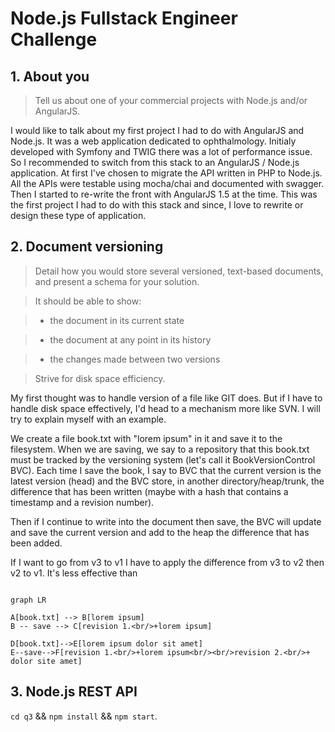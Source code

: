
# Node.js Fullstack Engineer Challenge

## 1. About you

> Tell us about one of your commercial projects with Node.js and/or AngularJS.

I would like to talk about my first project I had to do with AngularJS and Node.js. It was a web application dedicated to ophthalmology. Initialy developed with Symfony and TWIG there was a lot of performance issue. So I recommended to switch from this stack to an AngularJS / Node.js application. At first I've chosen to migrate the API written in PHP to Node.js. All the APIs were testable using mocha/chai and documented with swagger. Then I started to re-write the front with AngularJS 1.5 at the time. This was the first project I had to do with this stack and since, I love to rewrite or design these type of application.

## 2. Document versioning

> Detail how you would store several versioned, text-based documents, and present a schema for your solution.

>

> It should be able to show:

>  - the document in its current state

>  - the document at any point in its history

>  - the changes made between two versions

>

> Strive for disk space efficiency.


My first thought was to handle version of a file like GIT does. But if I have to handle disk space effectively, I'd head to a mechanism more like SVN. I will try to explain myself with an example.

 We create a file book.txt with "lorem ipsum" in it and save it to the filesystem. When we are saving, we say to a repository that this book.txt must be tracked by the versioning system (let's call it BookVersionControl BVC). Each time I save the book, I say to BVC that the current version is the latest version (head) and the BVC store, in another directory/heap/trunk, the difference that has been written (maybe with a hash that contains a timestamp and a revision number).

Then if I continue to write into the document then save, the BVC will update and save the current version and add to the heap the difference that has been added.

If I want to go from v3 to v1 I have to apply the difference from v3 to v2 then v2 to v1. It's less effective than


```mermaid

graph LR

A[book.txt] --> B[lorem ipsum]
B -- save --> C[revision 1.<br/>+lorem ipsum]

D[book.txt]-->E[lorem ipsum dolor sit amet]
E--save-->F[revision 1.<br/>+lorem ipsum<br/><br/>revision 2.<br/>+ dolor site amet]
```

## 3. Node.js REST API

`cd q3` && `npm install` && `npm start`.